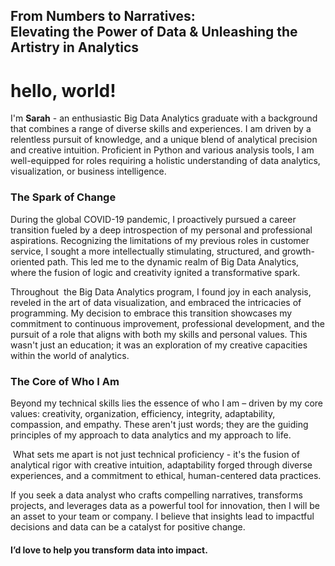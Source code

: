 <h2> From Numbers to Narratives: <br> Elevating the Power of Data & Unleashing the Artistry in Analytics </h2>

<h1> hello, world! </h1>

I'm <b>Sarah</b> - an enthusiastic Big Data Analytics graduate with a background that combines a range of diverse skills and experiences.
I am driven by a relentless pursuit of knowledge, and a unique blend of analytical precision and creative intuition. 
Proficient in Python and various analysis tools, I am well-equipped for roles requiring a holistic understanding of data analytics, visualization, or business intelligence.

<h3>The Spark of Change</h3>

During the global COVID-19 pandemic, I proactively pursued a career transition fueled by a deep introspection of my personal and professional aspirations.
Recognizing the limitations of my previous roles in customer service, I sought a more intellectually stimulating, structured, and growth-oriented path. 
This led me to the dynamic realm of Big Data Analytics, where the fusion of logic and creativity ignited a transformative spark.

Throughout  the Big Data Analytics program, I found joy in each analysis, reveled in the art of data visualization, and embraced the intricacies of programming.
My decision to embrace this transition showcases my commitment to continuous improvement, professional development, and the pursuit of a role that aligns with both my skills and personal values.
This wasn't just an education; it was an exploration of my creative capacities within the world of analytics.


<h3>The Core of Who I Am</h3>

Beyond my technical skills lies the essence of who I am – driven by my core values: creativity, organization, efficiency, integrity, adaptability, compassion, and empathy.
These aren't just words; they are the guiding principles of my approach to data analytics and my approach to life.

 What sets me apart is not just technical proficiency - it's the fusion of analytical rigor with creative intuition, adaptability forged through diverse experiences, and a commitment to ethical, human-centered data practices.

If you seek a data analyst who crafts compelling narratives, transforms projects, and leverages data as a powerful tool for innovation, then I will be an asset to your team or company.
I believe that insights lead to impactful decisions and data can be a catalyst for positive change.

<h4><b>I’d love to help you transform data into impact.</b></h4>

